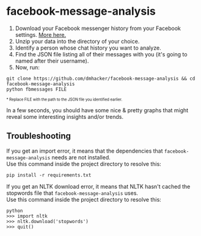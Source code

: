 # facebook-message-analysis

1. Download your Facebook messenger history from your Facebook settings. [More here.](https://webapps.stackexchange.com/questions/27640/how-can-i-download-all-messages-from-facebook)
2. Unzip your data into the directory of your choice.
3. Identify a person whose chat history you want to analyze.
4. Find the JSON file listing all of their messages with you (it's going to named after their username).
5. Now, run:

```
git clone https://github.com/dmhacker/facebook-message-analysis && cd facebook-message-analysis
python fbmessages FILE
```
<sup><sub>* Replace FILE with the path to the JSON file you identified earlier.</sub><sup>

In a few seconds, you should have some nice & pretty graphs that might reveal some interesting insights and/or trends.

## Troubleshooting

If you get an import error, it means that the dependencies that `facebook-message-analysis` needs are not installed.<br>
Use this command inside the project directory to resolve this:

```
pip install -r requirements.txt
```

If you get an NLTK download error, it means that NLTK hasn't cached the stopwords file that `facebook-message-analysis` uses.<br>
Use this command inside the project directory to resolve this:

```
python
>>> import nltk
>>> nltk.download('stopwords')
>>> quit()
```
